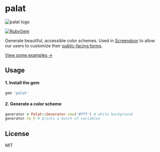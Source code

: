 palat
=======

![palat logo](https://dobt-captured.s3.amazonaws.com/ajb/palat_logo.png)

[![RubyGem][gem]](http://rubygems.org/gems/palat)

Generate beautiful, accessible color schemes. Used in [Screendoor](https://www.dobt.co/screendoor/) to allow our users to customize their [public-facing forms](https://dobt.forms.fm).

[View some examples &rarr;](dobtco.github.io/palat)

## Usage

#### 1. Install the gem
```ruby
gem 'palat'
```

#### 2. Generate a color scheme
```ruby
generator = Palat::Generator.new('#fff') # white background
generator.to_h # prints a bunch of variables
```

[gem]: https://img.shields.io/gem/v/palat.svg

## License

MIT
